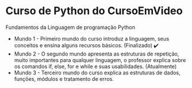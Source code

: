 # Curso de Python do CursoEmVideo
Fundamentos da Linguagem de programação Python
  * Mundo 1 - Primeiro mundo do curso introduz a linguagem, seus conceitos e ensina alguns recursos básicos. (Finalizado) ✔️
  * Mundo 2 - O segundo mundo apresenta as estruturas de repetição, muito importantes para qualquer linguagem, o professor explica sobre os comandos if, else, for e while e suas usabilidades. (Atualmente)
  * Mundo 3 - Terceiro mundo do curso explica as estruturas de dados, funções, módulos e tratamento de erros.